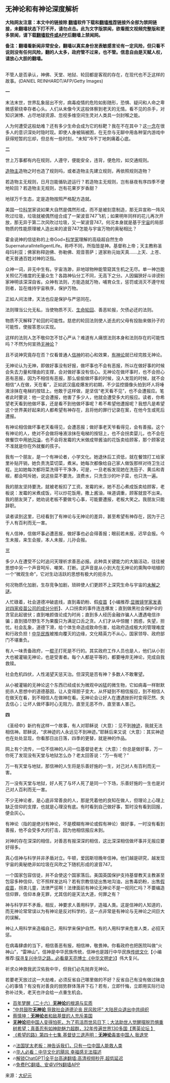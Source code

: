  <!-- 面包屑导航 --> <h2>无神论和有神论深度解析</h2> <p class="notice"><b>大陆网友注意：本文中的链接除 <a href="https://github.com/bannedbook/fanqiang" >翻墙</a>软件下载和<a href="https://github.com/killgcd/justmysocks/blob/master/README.md">翻墙推荐</a>链接外全部为禁网链接，未翻墙状态下打不开，请勿点击。此为文字版禁闻，欲看图文视频完整版和更多禁闻，请下载<a href="https://github.com/bannedbook/fanqiang">翻墙软件或APP</a>后翻墙上禁闻网。</p><p>备注：翻墙看新闻非常安全，翻墙以真实身份发表敏感言论有一定风险，但只看不说则没有任何风险，翻的人太多，政府管不过来，也不管。信息自由是天赋人权，请放心大胆的翻墙。</b></p>  <div class="entry"> <p><br /> 不管人是否承认，神佛、天堂、地狱、轮回都是客观的存在，在现代也不乏这样的故事。(DANIEL REINHARDT/AFP/Getty Images)</p> <p><strong>一</strong></p> <p>末法末世，世界乱象层出不穷，病毒疫情的危险如影随形，恐惧、疑问和人命之卑微感萦绕幸存者心头。人们从未像今天这般体察到老天的无情。看不见的杀手，对知识渊博、占尽地球资源、忽视多维空间生灵对人类具一剑封喉之能。</p> <p>人为何遭受这般劫难？还有多少生命会成为它的标靶？我在不在其中？这<span class='wp_keywordlink'><a href="https://www.bannedbook.org/forum2/topic13.html" title="小冊子：一念決定未來（更新版）" target="_blank">一念</a></span>在很多人的意识深处时隐时现。即使人身被隔被困，在无奈与无聊中用各种室内游戏中获得短暂的忘却，但总有一些时刻，“未知”冷不丁地刺痛着心底。</p> <p><strong>二</strong></p> <p>世上万事都有内在规则，人遵守，便能安全，违背，便危险，如交通规则。</p> <p><a href="https://www.bannedbook.org/bnews/tag/%E9%80%A0%E7%89%A9%E4%B8%BB/" class="st_tag internal_tag" rel="tag" title="标签 造物主 下的日志">造物主</a>造物之时也造了规则吗，或者造物主先建立规则，再依照规则造物？</p> <p>若造物主无规则，日月岂能循轨迹运行？若造物主无规则，岂有昼夜有序四季不便地轮回？若造物主无规则，岂有花果岁岁香甜？</p> <p>地球万千生态，定是造物按照严格配方造就。</p> <p>美国一位<span class='wp_keywordlink'><a href="https://www.bannedbook.org/forum11/topic309.html" title="禁片：“科学”的棍子" target="_blank">科学</a></span>家说如果大自然是偶然形成，而不是被刻意制造，那无异宣称一阵风吹过垃圾，垃圾就被偶然组合成了一架波音747飞机；如果明年同样的花儿再次开放，那无异于第二次风吹过垃圾，又一架波音747。何况本身就是基于<a href="https://www.bannedbook.org/bnews/tag/%e5%ae%87%e5%ae%99/" class="st_tag internal_tag" rel="tag" title="标签 宇宙 下的日志">宇宙</a>的局部物质的性能原理被人造出来的波音747怎能与宇宙万物的奥秘相比？</p> <p>霍金说神的信徒称的上帝God=<a href="https://www.bannedbook.org/bnews/tag/%e7%a7%91%e5%ad%a6%e5%ae%b6/" class="st_tag internal_tag" rel="tag" title="标签 科学家 下的日志">科学家</a>理解的高级超自然生命SupernaturalIntelligentLife。称呼不同，所指皆是神。基督称上帝；天主教称圣母玛利亚；佛家称释迦佛、弥勒佛、观音菩萨；道家称元始天真……上天、上苍、老天普通百姓对神的泛指。</p>  <p>众神一词，非无中生有。宇宙浩渺，非地球物种能管窥其生机之无尽。单一神岂能关照亿万维度的无量众生？各路神仙分工不同，无高下之分。人因偏狭好斗诽谤别家神明该深深自省。众神有法则，方能造就万物，哺育众生，惩罚或消灭不遵守规则者，旨在维持宇宙秩序，保护万物。</p> <p>正如人间法律，天法也应是保护与严惩同在。</p> <p>法则理当公允无私，当使物质不灭、<span class='wp_keywordlink'><a href="https://www.bannedbook.org/forum3/topic2318.html" title="《生命轮回——超越时空的前世疗法》 " target="_blank">生命轮回</a></span>、善恶轮报，欠债必还的法则。</p> <p>物质不灭解释了轮回的可能性。慈悲的轮回法则使人逝去的父母有投胎来做孙子的可能性，使报答恩以实现。</p> <p>这样的法则人怎不敬仰怎不甘心严从？难道有人痛恨法则本身和法则存在的可能性吗？不然为何宣扬<a href="https://www.bannedbook.org/bnews/tag/%e6%97%a0%e7%a5%9e%e8%ae%ba/" class="st_tag internal_tag" rel="tag" title="标签 无神论 下的日志">无神论</a>？</p> <p>且不说神究竟存在否？仅看普通人<a href="https://www.bannedbook.org/bnews/tag/%E4%BF%A1%E7%A5%9E/" class="st_tag internal_tag" rel="tag" title="标签 信神 下的日志">信神</a>的初心和效果，<a href="https://www.bannedbook.org/bnews/tag/%E6%9C%89%E7%A5%9E%E8%AE%BA/" class="st_tag internal_tag" rel="tag" title="标签 有神论 下的日志">有神论</a>就已经完胜无神论。</p> <p>无神论认为无神，即做好事没有好报，做坏事也不会有恶报，所以在做好事的时候会失去力量和理由的支撑，会对做好事没有信心。无神论在做坏事时，也不会担心恶有恶报，因为不相信有恶报，那么偷偷做坏事的时候，没人发现的时候，就不会相信“人在做，天在看”，正如武汉瘟疫爆发的初期，不少监控摄像头拍到坏人将唾液涂抹在电梯的按钮上。他敢于这样做，是坚信“老天看不见”，也不会遭报应。笔者此时要说：他一定会遭报，他害了多少人，他就会遭受多大的报应。读者，你希望老天看到他做坏事，还是看不到他做坏事呢？希不希望他遭报呢？我想凡是希望这个世界美好起来的人都希望有神存在，且将他的罪行记录在案，在他今生或死后遭报。</p> <p>有神论相信做坏事老天看得见，会遭恶报；做好事老天爷看得见，会有善报。这个有神论的人，绝对不会做将唾液涂抹在电梯的按钮上，也不会拐卖婴儿，也不会在做餐饮中用<a href="https://www.bannedbook.org/bnews/tag/%E5%9C%B0%E6%B2%9F%E6%B2%B9/" class="st_tag internal_tag" rel="tag" title="标签 地沟油 下的日志">地沟油</a>，也不会将发霉的大米做成带酱油的花饭卖给顾客，那个顾客说不准就是你在外就餐的孩子。</p> <p>我有一个朋友，是一个有神论者，小学文化。她退休后工资低，就在餐馆打工给家里补贴开销，她负责洗菜切菜，煮米。她每次都像给自己家人做饭那样对待卫生过程。比如她每次都将菜洗得干干净净，可是，一旦老板发现她在洗茄子、黄瓜和青椒，都会呵斥她，说这些菜不要洗，浪费水，只洗含沙的叶子菜，也只洗一遍。</p> <p>我的朋友坚持要洗，就被老板扣了工资。发霉的米，她不忍心煮成饭卖给顾客，老板说：发霉的米煮成饭，可以炒花饭用，撒上酱油，味道调重，顾客就尝不出来。我的朋友哭了，她劝说老板不要做亏心事，可能要遭报，老板大笑之。我朋友只能辞职。</p> <p>读者读到这里，已经看到了有神论与无神论的差异，甚至希望有神存在，因为于己于人有百利而无一害。</p>  <p>有人信神，信做坏事必遭恶报，做好事也必会得善报；眼前若未报，迟早会报。今生未报，来生会报，本人未报，儿孙会报。</p> <p><strong>三</strong></p> <p>多少人在遭受不公时追问天理祈求善恶必报。此种具关键能力的大脑活动，往往被思想中另一个声音呵斥、嘲笑、打断。这声音是从小到大在无神论的熏陶中培植的一个“微观生命”，它对生动活跃的思想有极大的扼杀力。</p> <p>何况物质化加剧，生存竞争加剧，琐碎使人们更顾不上深究生命与宇宙的<span class='wp_keywordlink_affiliate'><a href="https://www.bannedbook.org/bnews/aomi/earth/" title="未解之谜" target="_blank">未解之谜</a></span>。</p> <p>人忙碌着，社会道德冲破底线，直到毒奶粉、假<span class='wp_keywordlink'><a href="https://www.bannedbook.org/bnews/topimagenews/20180408/925060.html" title="纪录片：恐怖的疫苗真相之谜" target="_blank">疫苗</a></span>【小编推荐:<a href='https://www.bannedbook.org/bnews/comments/20210902/1617622.html' target='_blank'>显微镜学家发表对四家疫苗公司的成分分析</a>】、人口拐卖的事件连连爆发；直到做黑社会保护伞的贪官此起彼伏；直到唯颜值论成为时尚；直到多人经历金融诈骗人人遭遇电信诈骗；直到猎尽野生不为果腹只为满足口舌之贪。人们才从中惊醒！困惑，失望，担忧。社会乱象，道德下滑，给个体生命造成致命伤害，给政府造成极大的管理难度和行政负担！<a href="https://www.bannedbook.org/bnews/tag/%E4%B8%AD%E5%8D%8E%E6%B0%91%E6%97%8F/" class="st_tag internal_tag" rel="tag" title="标签 中华民族 下的日志">中华民族</a>被推向覆灭的边缘，文化精英力不从心，国家领导、政府部门不堪重负。</p> <p>有人一味责备政府，一<span class='wp_keywordlink'><a href="https://www.bannedbook.org/forum11/topic309.html" title="禁片：“科学”的棍子" target="_blank">棍子</a></span>打死是不行的。其实政府工作人员也是人，他们从小到大也被灌输无神论，也是受害者。每个人都是平等的，都要唾弃无神论，完成自我救赎。</p> <p>社会危机四伏，人性渴望天惩天治。但深究是否有神？多数人不敢奢望。</p> <p>从小被灌输的无神论这个东西已经成长为微观中凶猛的微生物，它如病毒一样默默扼杀人思想中的道德基因，让人变得胆子变大，从怀疑到不相信报应，到不相信人在做天在看，到不相信人在做神在看。无神论会让好人在遭遇挫折时变得茫然、失去信心；让坏人做坏事时心无阻力，直至无恶不作，直至害人害己。</p> <p><strong>四</strong></p> <p>《圣经中》新约有这样一个故事，有人对耶稣说（大意）：见不到<span class='wp_keywordlink'><a href="https://www.bannedbook.org/forum3/topic69.html" title="电子书：神迹" target="_blank">神迹</a></span>，我就无法相信神。耶稣说，“求神迹的人永远见不到神迹。”耶稣后来又说（大意）：其实神迹也在处处显现，你看那日出日落，四季的更替，就是神的作品。</p> <p>网上有个流传，一位不信神的人问一位基督徒老太（大意）：你总是做好事，万一你死了发现没有天堂与地狱怎么办？老太回答说：“万一有呢？”</p>  <p>万一有天堂与地狱，那信神的人生将是乐善好施的一生，对己对人有百利而无一害。</p> <p>万一没有天堂与地狱，好人死了与坏人死了是同一个下场，乐善好施的一生也是对己对人百利而无一害。</p> <p>不少无神论者，是心底非常善良的人，那是凭着他的良知在做人，但理论上心理上缺乏信仰的支撑，也就是心理没有底。有时看到自己做好事，暂时没有看到回报，便会灰心。</p> <p>有神论（指的是绝对有神论，不是模糊有神论或假有神论）做好事，一时没有看到善报，他不会受多大的打击，因为他相信报应未到。</p> <p>对神的存在深深的相信，对善恶有报深深的相信，这比深深相信做坏事并无报应要好得多。</p> <p>真心信神与科学并非矛盾对立。牛顿，爱因斯坦晚年信神。他们越是研究，越发现宇宙的奥秘绝非如垃圾在风吹之下随机形成的波音747。</p> <p>一个国家包容信徒，并不会使这个国家落后。美国英国保护支持基督教天主教甚至包容多种信仰，它不照样发达吗？若有宗教信徒出售地沟油，出售毒奶粉，出售<a href="https://www.bannedbook.org/bnews/tag/%E5%81%87%E7%96%AB%E8%8B%97/" class="st_tag internal_tag" rel="tag" title="标签 假疫苗 下的日志">假疫苗</a>，拐卖儿童，法律严惩啊！法律面前有神论无神论不是一视同仁吗？不要编造信仰罪，信仰本身无罪，尤其信的是天法大道，何罪之有？</p> <p>神与科学并不矛盾，相反，神要求人善用科学，造福人类。这是信神的人知道的，而无神论常常误以为有神论是反对科学的，这一点非常是有神论与无神论之间巨大的误解。</p> <p>神让人用科学来造福自己，用科学来保护自然，有的人用科学来危害人类，必招天惩。</p> <p>在病毒肆虐的当下，相信善恶有报，相信神，敬畏神。你看政府也把医院叫做“火神山”，“雷神山”。信神是中华民族传统，信神也是践行中华民族<span class='wp_keywordlink'><a href="https://www.bannedbook.org/bnews/tculture/" title="中华传统文化" target="_blank">传统文化</a></span>【小编推荐:<a href='https://www.bannedbook.org/bnews/comments/20220808/1768773.html' target='_blank'>探寻复兴中华之路，必看章天亮博士《中华文明史》</a>】伟大复兴。</p> <p>祈求众神救我武汉佑我中华，但我们必先抛弃无神论。</p>  <p>若要老天放过这一大劫难，必须反省自己哪里做的不好？反省自己有没有做过昧良心的事情？有没有对善良的弱势群体落井下石？若有，立即忏悔，立即用实际行动弥补过失，老天也许会给一点重生机会。</p> <!--<div id="taboola-mid-1"></div>--><ul class='op-related-articles' title='相关阅读'> <li><a href='https://www.bannedbook.org/bnews/tculture/20240716/2062873.html' target='_blank'>百年梦醒（二十六）<b>无神论</b>的根源与实质</a></li> <li><a href='https://www.bannedbook.org/bnews/bannedvideo/20240702/2057129.html' target='_blank'>“中共鼓吹<b>无神论</b> 导致社会道德沦丧 民风败坏” 大陆民众退出中共组织</a></li> <li><a href='https://www.bannedbook.org/bnews/comments/20240603/2044918.html' target='_blank'>蔡慎坤：<b>无神论</b>者和敌基督的人充斥美国</a></li> <li><a href='https://www.bannedbook.org/bnews/bannedvideo/20240511/2035293.html' target='_blank'><b>无神论</b>把中国人变得怕死，为了苟活而世风日下；大法助世人觉醒摆脱恐惧重树希望；真善忍有如神助魅力超群，32年传遍世界130多国【菁英论坛 】</a></li> <li><a href='https://www.bannedbook.org/bnews/sohnews/20240429/2030331.html' target='_blank'>《希望的路》第四十七集 基督徒三退声明：<b>无神论</b>毒害中国人 我退党</a></li> </ul> <ul class="texttj"> <li>🔥<a href="https://www.bannedbook.org/bnews/ssgc/20230219/1850782.html" target="_blank">法国犹太老板：神告诉我们，只有一位中国人能救人类</a></li> <li>🔥<a href="https://www.bannedbook.org/bnews/comments/20220220/1694796.html" target="_blank">华人必看：中华文化的飓风 幸福感无法描述</a></li> <li>🔥<a href="https://github.com/bannedbook/fanqiang/wiki/V2ray%E6%9C%BA%E5%9C%BA" target="_blank">解锁ChatGPT|全平台高速翻墙:高清视频秒开,超低延迟</a></li> <li>🔥<a href="https://github.com/bannedbook/fanqiang/wiki/%E7%A6%81%E9%97%BB%E7%BD%91%E5%AE%89%E5%8D%93%E7%BF%BB%E5%A2%99%E6%96%B0%E9%97%BBAPP" target="_blank">免费PC翻墙、安卓VPN翻墙APP</a></li> </ul><p>来源：<span class='wp_keywordlink_affiliate'><a href="http://www.epochtimes.com/" title="大纪元" target="_blank">大纪元</a></span></p><a name='sharetosocial'></a> <div style="margin-bottom:5px;padding-bottom:5px;clear:both"> <div id="archive-pix-1" class="banner-ads"> <!-- AuctionX Display platform tag START --> <div id="27602x728x90x621x_ADSLOT1" clicktrack="%%CLICK_URL_ESC%%"></div>  <!-- AuctionX Display platform tag END --> </div> <div id="archive-pix-2" class="banner-ads"> <!-- AuctionX Display platform tag START --> <div id="27556x300x250x621x_ADSLOT1" clicktrack="%%CLICK_URL_ESC%%" style="margin:0 auto;text-align:center"></div>  <!-- AuctionX Display platform tag END --> </div> </div>  <div id="archive-pix-1" class="banner-ads"> <!-- AuctionX Display platform tag START --> <div id="27603x728x90x621x_ADSLOT1" clicktrack="%%CLICK_URL_ESC%%"></div>  <!-- AuctionX Display platform tag END --> </div> </div><!--END ENTRY--> 